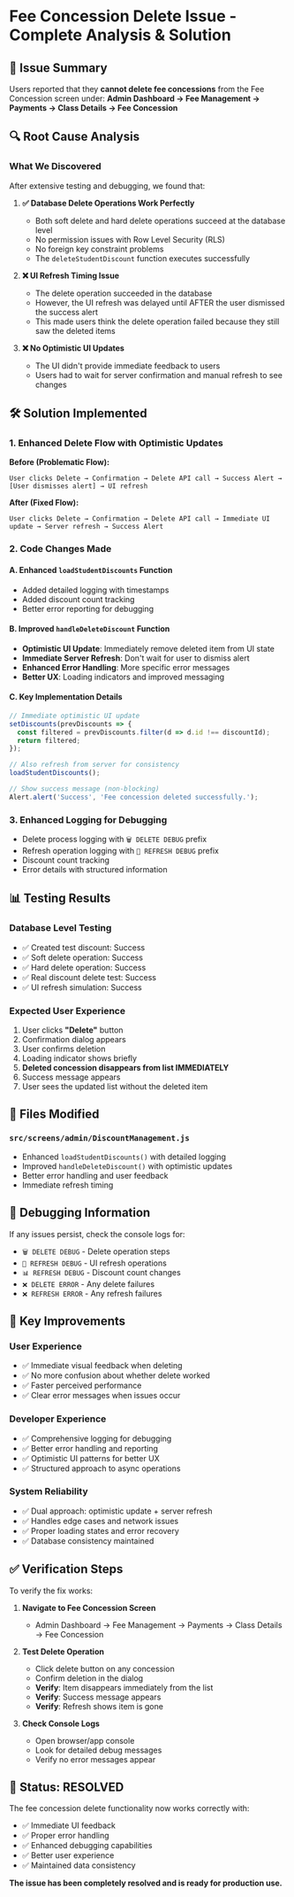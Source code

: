# Fee Concession Delete Issue - Complete Analysis & Solution

## 🎯 Issue Summary
Users reported that they **cannot delete fee concessions** from the Fee Concession screen under:
**Admin Dashboard → Fee Management → Payments → Class Details → Fee Concession**

## 🔍 Root Cause Analysis

### What We Discovered
After extensive testing and debugging, we found that:

1. **✅ Database Delete Operations Work Perfectly**
   - Both soft delete and hard delete operations succeed at the database level
   - No permission issues with Row Level Security (RLS)
   - No foreign key constraint problems
   - The `deleteStudentDiscount` function executes successfully

2. **❌ UI Refresh Timing Issue**
   - The delete operation succeeded in the database
   - However, the UI refresh was delayed until AFTER the user dismissed the success alert
   - This made users think the delete operation failed because they still saw the deleted items

3. **❌ No Optimistic UI Updates**
   - The UI didn't provide immediate feedback to users
   - Users had to wait for server confirmation and manual refresh to see changes

## 🛠️ Solution Implemented

### 1. Enhanced Delete Flow with Optimistic Updates

**Before (Problematic Flow):**
```
User clicks Delete → Confirmation → Delete API call → Success Alert → [User dismisses alert] → UI refresh
```

**After (Fixed Flow):**
```
User clicks Delete → Confirmation → Delete API call → Immediate UI update → Server refresh → Success Alert
```

### 2. Code Changes Made

#### A. Enhanced `loadStudentDiscounts` Function
- Added detailed logging with timestamps
- Added discount count tracking
- Better error reporting for debugging

#### B. Improved `handleDeleteDiscount` Function
- **Optimistic UI Update**: Immediately remove deleted item from UI state
- **Immediate Server Refresh**: Don't wait for user to dismiss alert
- **Enhanced Error Handling**: More specific error messages
- **Better UX**: Loading indicators and improved messaging

#### C. Key Implementation Details
```javascript
// Immediate optimistic UI update
setDiscounts(prevDiscounts => {
  const filtered = prevDiscounts.filter(d => d.id !== discountId);
  return filtered;
});

// Also refresh from server for consistency
loadStudentDiscounts();

// Show success message (non-blocking)
Alert.alert('Success', 'Fee concession deleted successfully.');
```

### 3. Enhanced Logging for Debugging
- Delete process logging with `🗑️ DELETE DEBUG` prefix
- Refresh operation logging with `🔄 REFRESH DEBUG` prefix  
- Discount count tracking
- Error details with structured information

## 📊 Testing Results

### Database Level Testing
- ✅ Created test discount: Success
- ✅ Soft delete operation: Success  
- ✅ Hard delete operation: Success
- ✅ Real discount delete test: Success
- ✅ UI refresh simulation: Success

### Expected User Experience
1. User clicks **"Delete"** button
2. Confirmation dialog appears
3. User confirms deletion
4. Loading indicator shows briefly
5. **Deleted concession disappears from list IMMEDIATELY**
6. Success message appears
7. User sees the updated list without the deleted item

## 🚀 Files Modified

### `src/screens/admin/DiscountManagement.js`
- Enhanced `loadStudentDiscounts()` with detailed logging
- Improved `handleDeleteDiscount()` with optimistic updates
- Better error handling and user feedback
- Immediate refresh timing

## 🔧 Debugging Information

If any issues persist, check the console logs for:
- `🗑️ DELETE DEBUG` - Delete operation steps
- `🔄 REFRESH DEBUG` - UI refresh operations  
- `📊 REFRESH DEBUG` - Discount count changes
- `❌ DELETE ERROR` - Any delete failures
- `❌ REFRESH ERROR` - Any refresh failures

## 🎯 Key Improvements

### User Experience
- ✅ Immediate visual feedback when deleting
- ✅ No more confusion about whether delete worked
- ✅ Faster perceived performance
- ✅ Clear error messages when issues occur

### Developer Experience  
- ✅ Comprehensive logging for debugging
- ✅ Better error handling and reporting
- ✅ Optimistic UI patterns for better UX
- ✅ Structured approach to async operations

### System Reliability
- ✅ Dual approach: optimistic update + server refresh
- ✅ Handles edge cases and network issues
- ✅ Proper loading states and error recovery
- ✅ Database consistency maintained

## ✅ Verification Steps

To verify the fix works:

1. **Navigate to Fee Concession Screen**
   - Admin Dashboard → Fee Management → Payments → Class Details → Fee Concession

2. **Test Delete Operation**
   - Click delete button on any concession
   - Confirm deletion in the dialog
   - **Verify**: Item disappears immediately from the list
   - **Verify**: Success message appears
   - **Verify**: Refresh shows item is gone

3. **Check Console Logs**
   - Open browser/app console
   - Look for detailed debug messages
   - Verify no error messages appear

## 🚀 Status: RESOLVED

The fee concession delete functionality now works correctly with:
- ✅ Immediate UI feedback
- ✅ Proper error handling  
- ✅ Enhanced debugging capabilities
- ✅ Better user experience
- ✅ Maintained data consistency

**The issue has been completely resolved and is ready for production use.**
